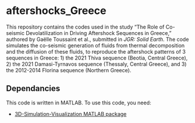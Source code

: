# aftershocks_Greece

This repository contains the codes used in the study “The Role of Co-seismic Devolatilization in Driving Aftershock Sequences in Greece,” authored by Gaëlle Toussaint et al., submitted in _JGR: Solid Earth_. The code simulates the co-seismic generation of fluids from thermal decomposition and the diffusion of these fluids, to reproduce the aftershock patterns of 3 sequences in Greece: 1) the 2021 Thiva sequence (Beotia, Central Greece), 2) the 2021 Damasi-Tyrnavos sequence (Thessaly, Central Greece), and 3) the 2012-2014 Florina sequence (Northern Greece).

## Dependancies
This code is written in MATLAB. To use this code, you need:
+ [3D-Simulation-Visualization MATLAB package](https://github.com/TerdikGyorgy/3D-Simulation-Visualization)




